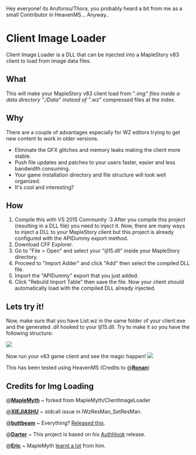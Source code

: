 Hey everyone! its Arufonsu/Thora, you probably heard a bit from me as a small Contributor in HeavenMS... Anyway..

# Client Image Loader
Client Image Loader is a DLL that can be injected into a MapleStory v83 client to load from image data files.

## What
 This will make your MapleStory v83 client load from "*.img" files inside a data directory "./Data" instead of "*.wz" compressed files at the index.
 
## Why
There are a couple of advantages especially for WZ editors trying to get new content to work in older versions.

 - Eliminate the GFX glitches and memory leaks making the client more stable.
- Push file updates and patches to your users faster, easier and less bandwidth consuming.
-  Your game installation directory and file structure will look well organized.
- It's cool and interesting?

## How
 1. Compile this with VS 2015 Community :3
 After you compile this project (resulting in a DLL file) you need to inject it. Now, there are many ways to inject a DLL to your MapleStory client but this project is already configured with the APIDummy export method.
 2. Download CFF Explorer.
 3. Go to "File > Open" and select your "ijl15.dll" inside your MapleStory directory.
 4. Proceed to "Import Adder" and click "Add" then select the compiled DLL file.
 5. Import the "APIDummy" export that you just added.
 6. Click "Rebuild Import Table" then save the file.
Now your client should automatically load with the compiled DLL already injected.

## Lets try it!
Now, make sure that you have List.wz in the same folder of your client.exe and the generated .dll hooked to your Ijl15.dll.
Try to make it so you have the following structure:

<img src="https://i.imgur.com/ospd4tF.png"  height="auto">


Now run your v83 game client and see the magic happen!
<img src="https://i.imgur.com/mGEbhKL.png"  height="auto">

This has been tested using HeavenMS (Credits to @[**Ronan**](https://github.com/ronancpl/HeavenMS/))


## Credits for Img Loading
@[**MapleMyth**](https://github.com/MapleMyth/) ~ forked from MapleMyth/ClientImageLoader

@[**XIEJIASHU**](http://forum.ragezone.com/members/2000286887.html) ~ stdcall issue in IWzResMan_SetResMan.

@[**buttbeam**](http://forum.ragezone.com/members/2000258756.html) ~ Everything? [Released this](https://gist.github.com/y785/3f13026d33b5a7f0edab0bd60f4eed36).

@[**Darter**](http://forum.ragezone.com/members/450249.html) ~ This project is based on his [AuthHook](https://github.com/RajanGrewal/AuthHook/) release.

@[**Eric**](http://forum.ragezone.com/members/801110.html "Eric is online now") ~ MapleMyth [learnt a lot](http://forum.ragezone.com/f921/src-universal-localhost-enabler-1137639-post8872554/#post8872554) from him.
